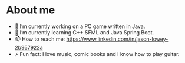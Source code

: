 # About me

- 🔭 I’m currently working on a PC game written in Java.
- 🌱 I’m currently learning C++ SFML and Java Spring Boot.
- 📫 How to reach me: https://www.linkedin.com/in/jason-lowey-2b957922a
- ⚡ Fun fact: I love music, comic books and I know how to play guitar.
